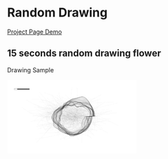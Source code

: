 # Random Drawing

[Project Page Demo](https://creativecodingart2210fall2019section2.github.io/creativeCodingGitHub/projectDemo/projectDemo/randomDrawing/randomDrawing.html)


## 15 seconds random drawing flower


Drawing Sample

<img align=center src=randomDrawing.png width=300>

<div align=left>
<p>   


